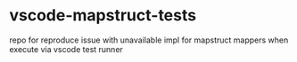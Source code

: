 # vscode-mapstruct-tests
repo for reproduce issue with unavailable impl for mapstruct mappers when execute via vscode test runner

